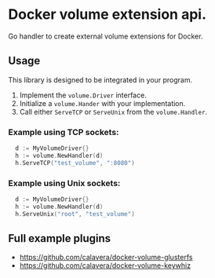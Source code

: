 # Docker volume extension api.

Go handler to create external volume extensions for Docker.

## Usage

This library is designed to be integrated in your program.

1. Implement the `volume.Driver` interface.
2. Initialize a `volume.Hander` with your implementation.
3. Call either `ServeTCP` or `ServeUnix` from the `volume.Handler`.

### Example using TCP sockets:

```go
  d := MyVolumeDriver{}
  h := volume.NewHandler(d)
  h.ServeTCP("test_volume", ":8080")
```

### Example using Unix sockets:

```go
  d := MyVolumeDriver{}
  h := volume.NewHandler(d)
  h.ServeUnix("root", "test_volume")
```

## Full example plugins

- https://github.com/calavera/docker-volume-glusterfs
- https://github.com/calavera/docker-volume-keywhiz
